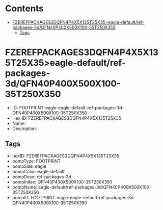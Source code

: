 



Contents
========

* [FZEREFPACKAGES3DQFN4P4X5X135T25X35>eagle-default/ref-packages-3d/QFN40P400X500X100-35T250X350](#fzerefpackages3dqfn4p4x5x135t25x35eagle-defaultref-packages-3dqfn40p400x500x100-35t250x350)
	* [Tags](#tags)

# FZEREFPACKAGES3DQFN4P4X5X135T25X35>eagle-default/ref-packages-3d/QFN40P400X500X100-35T250X350

- ID: FOOTPRINT-eagle-eagle-default-ref-packages-3d-QFN40P400X500X100-35T250X350
- Hex ID: FZEREFPACKAGES3DQFN4P4X5X135T25X35
- Name: 
- Description: 

## Tags

- hexID: FZEREFPACKAGES3DQFN4P4X5X135T25X35
- oompType: FOOTPRINT
- oompSize: eagle
- oompColor: eagle-default
- oompDesc: ref-packages-3d
- oompIndex: QFN40P400X500X100-35T250X350
- oompName: eagle-default/ref-packages-3d/QFN40P400X500X100-35T250X350
- oompID: FOOTPRINT-eagle-eagle-default-ref-packages-3d-QFN40P400X500X100-35T250X350
